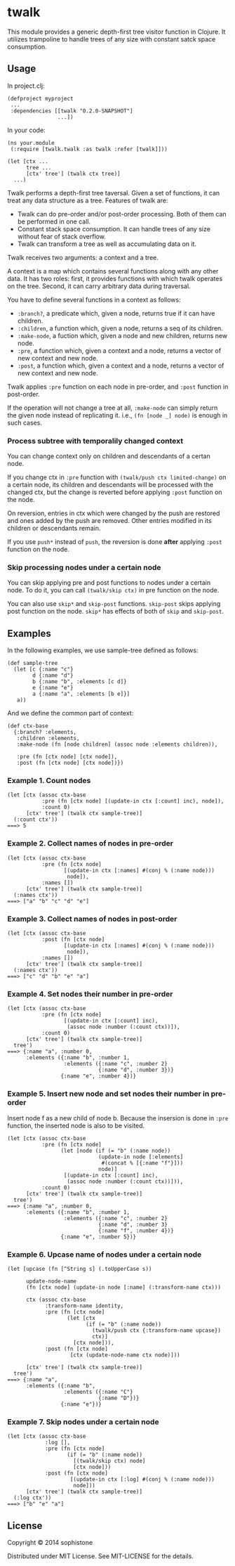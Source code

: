 # twalk

This module provides a generic depth-first tree visitor function in Clojure.
It utilizes trampoline to handle trees of any size with constant satck space consumption.

## Usage

In project.clj:

    (defproject myproject
     ...
     :dependencies [[twalk "0.2.0-SNAPSHOT"]
                    ...])
					
In your code:

    (ns your.module
     (:require [twalk.twalk :as twalk :refer [twalk]]))
    
    (let [ctx ...
          tree ...
          [ctx' tree'] (twalk ctx tree)]
      ...)

Twalk performs a depth-first tree taversal.
Given a set of functions, it can treat any data structure as a tree.
Features of twalk are:

 * Twalk can do pre-order and/or post-order processing.  Both of them can be performed in one call.
 * Constant stack space consumption.  It can handle trees of any size without fear of stack overflow.
 * Twalk can transform a tree as well as accumulating data on it.

Twalk receives two arguments: a context and a tree.

A context is a map which contains several functions along with any other data.
It has two roles:
first, it provides functions with which twalk operates on the tree.
Second, it can carry arbitrary data during traversal.

You have to define several functions in a context as follows:

 * `:branch?`, a predicate which, given a node, returns true if it can have children.
 * `:children`, a function which, given a node, returns a seq of its children.
 * `:make-node`, a fuction which, given a node and new children, returns new node.
 * `:pre`, a function which, given a context and a node, returns a vector of new context and new node.
 * `:post`, a function which, given a context and a node, returns a vector of new context and new node.

Twalk applies `:pre` function on each node in pre-order, and `:post` function in post-order.

If the operation will not change a tree at all, `:make-node` can simply return the given node instead of replicating it. i.e., `(fn [node _] node)` is enough in such cases.

### Process subtree with temporalily changed context

You can change context only on children and descendants of a certan node.

If you change ctx in `:pre` function with `(twalk/push ctx limited-change)`
on a certain node, its children and descendants will be processed with
the changed ctx, but the change is reverted before applying `:post` function
on the node.

On reversion, entries in ctx which were changed by the push are restored
and ones added by the push are removed.  Other entries modified in
its children or descendants remain.

If you use `push*` instead of `push`, the reversion is done **after**
applying `:post` function on the node.

### Skip processing nodes under a certain node

You can skip applying pre and post functions to nodes under a certain node.
To do it, you can call `(twalk/skip ctx)` in pre function on the node.

You can also use `skip*` and `skip-post` functions.
`skip-post` skips applying post function on the node.
`skip*` has effects of both of `skip` and `skip-post`.

## Examples

In the following examples, we use sample-tree defined as follows:

    (def sample-tree
	  (let [c {:name "c"}
	        d {:name "d"}
			b {:name "b", :elements [c d]}
			e {:name "e"}
			a {:name "a", :elements [b e]}]
	   a))

And we define the common part of context:

    (def ctx-base
	  {:branch? :elements,
	   :children :elements,
	   :make-node (fn [node children] (assoc node :elements children)),
	   
	   :pre (fn [ctx node] [ctx node]),
	   :post (fn [ctx node] [ctx node])})

### Example 1. Count nodes

    (let [ctx (assoc ctx-base
               :pre (fn [ctx node] [(update-in ctx [:count] inc), node]),
               :count 0)
          [ctx' tree'] (twalk ctx sample-tree)]
      (:count ctx'))
    ===> 5

### Example 2. Collect names of nodes in pre-order

    (let [ctx (assoc ctx-base
               :pre (fn [ctx node]
                      [(update-in ctx [:names] #(conj % (:name node)))
                       node]),
               :names [])
          [ctx' tree'] (twalk ctx sample-tree)]
      (:names ctx'))
    ===> ["a" "b" "c" "d" "e"]

### Example 3. Collect names of nodes in post-order

    (let [ctx (assoc ctx-base
               :post (fn [ctx node]
                      [(update-in ctx [:names] #(conj % (:name node)))
                       node]),
               :names [])
          [ctx' tree'] (twalk ctx sample-tree)]
      (:names ctx'))
    ===> ["c" "d" "b" "e" "a"]

### Example 4. Set nodes their number in pre-order

    (let [ctx (assoc ctx-base
               :pre (fn [ctx node]
                      [(update-in ctx [:count] inc),
					   (assoc node :number (:count ctx))]),
               :count 0)
          [ctx' tree'] (twalk ctx sample-tree)]
      tree')
    ===> {:name "a", :number 0,
	      :elements ({:name "b", :number 1,
		              :elements ({:name "c", :number 2}
					             {:name "d", :number 3})}
					 {:name "e", :number 4})}

### Example 5. Insert new node and set nodes their number in pre-order

Insert node f as a new child of node b.
Because the insersion is done in `:pre` function,
the inserted node is also to be visited.

    (let [ctx (assoc ctx-base
               :pre (fn [ctx node]
			         (let [node (if (= "b" (:name node))
					             (update-in node [:elements]
								  #(concat % [{:name "f"}]))
								 node)]
                      [(update-in ctx [:count] inc),
					   (assoc node :number (:count ctx))])),
               :count 0)
          [ctx' tree'] (twalk ctx sample-tree)]
      tree')
    ===> {:name "a", :number 0,
	      :elements ({:name "b", :number 1,
		              :elements ({:name "c", :number 2}
					             {:name "d", :number 3}
					             {:name "f", :number 4})}
					 {:name "e", :number 5})}

### Example 6. Upcase name of nodes under a certain node

    (let [upcase (fn [^String s] (.toUpperCase s))

          update-node-name
          (fn [ctx node] (update-in node [:name] (:transform-name ctx)))

          ctx (assoc ctx-base
                :transform-name identity,
                :pre (fn [ctx node]
                       (let [ctx
                             (if (= "b" (:name node))
                               (twalk/push ctx {:transform-name upcase})
                               ctx)]
                         [ctx node])),
                :post (fn [ctx node]
                        [ctx (update-node-name ctx node)]))

          [ctx' tree'] (twalk ctx sample-tree)]
      tree')
    ===> {:name "a",
	      :elements ({:name "b",
		              :elements ({:name "C"}
					             {:name "D"})}
					 {:name "e"})}

### Example 7. Skip nodes under a certain node

    (let [ctx (assoc ctx-base
                :log [],
                :pre (fn [ctx node]
                       (if (= "b" (:name node)) 
                         [(twalk/skip ctx) node]
                         [ctx node]))
                :post (fn [ctx node]
                        [(update-in ctx [:log] #(conj % (:name node)))
                         node]))
          [ctx' tree'] (twalk ctx sample-tree)]
      (:log ctx'))
    ===> ["b" "e" "a"]

## License

Copyright © 2014 sophistone

Distributed under MIT License.  See MIT-LICENSE for the details.
